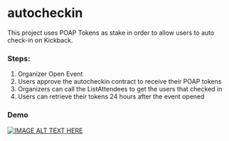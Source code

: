 # autocheckin

This project uses POAP Tokens as stake in order to allow users to auto check-in on Kickback. 

### Steps:
1. Organizer Open Event
2. Users approve the autocheckin contract to receive their POAP tokens
3. Organizers can call the ListAttendees to get the users that checked in
4. Users can retrieve their tokens 24 hours after the event opened

### Demo

[![IMAGE ALT TEXT HERE](https://img.youtube.com/vi/yZW1296mD3I/0.jpg)](https://www.youtube.com/watch?v=yZW1296mD3I)
